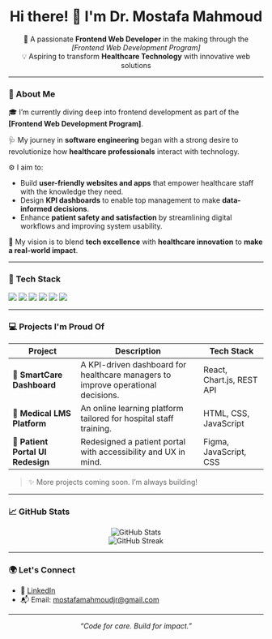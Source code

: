 <h1 align="center">Hi there! 👋 I'm Dr. Mostafa Mahmoud</h1>

<p align="center">
  🚀 A passionate <strong>Frontend Web Developer</strong> in the making through the <em>[Frontend Web Development Program]</em><br>
  💡 Aspiring to transform <strong>Healthcare Technology</strong> with innovative web solutions
</p>

---

### 💬 About Me

🎓 I’m currently diving deep into frontend development as part of the **[Frontend Web Development Program]**.

🩺 My journey in **software engineering** began with a strong desire to revolutionize how **healthcare professionals** interact with technology.

⚙️ I aim to:
- Build **user-friendly websites and apps** that empower healthcare staff with the knowledge they need.
- Design **KPI dashboards** to enable top management to make **data-informed decisions**.
- Enhance **patient safety and satisfaction** by streamlining digital workflows and improving system usability.

📌 My vision is to blend **tech excellence** with **healthcare innovation** to **make a real-world impact**.

---

### 🧰 Tech Stack

<img src="https://img.shields.io/badge/HTML5-E34F26?style=flat-square&logo=html5&logoColor=white" />
<img src="https://img.shields.io/badge/CSS3-1572B6?style=flat-square&logo=css3&logoColor=white" />
<img src="https://img.shields.io/badge/JavaScript-F7DF1E?style=flat-square&logo=javascript&logoColor=black" />
<img src="https://img.shields.io/badge/React-61DAFB?style=flat-square&logo=react&logoColor=black" />
<img src="https://img.shields.io/badge/Git-F05032?style=flat-square&logo=git&logoColor=white" />
<img src="https://img.shields.io/badge/GitHub-181717?style=flat-square&logo=github&logoColor=white" />

---

### 💻 Projects I'm Proud Of

| Project | Description | Tech Stack |
|--------|-------------|------------|
| 🏥 **SmartCare Dashboard** | A KPI-driven dashboard for healthcare managers to improve operational decisions. | React, Chart.js, REST API |
| 🧠 **Medical LMS Platform** | An online learning platform tailored for hospital staff training. | HTML, CSS, JavaScript |
| 💊 **Patient Portal UI Redesign** | Redesigned a patient portal with accessibility and UX in mind. | Figma, JavaScript, CSS |

> ✨ More projects coming soon. I’m always building!

---

### 📈 GitHub Stats

<p align="center">
  <img src="https://github-readme-stats.vercel.app/api?username=YourGitHubUsername&show_icons=true&theme=radical" alt="GitHub Stats"/>
  <br/>
  <img src="https://github-readme-streak-stats.herokuapp.com/?user=YourGitHubUsername&theme=radical" alt="GitHub Streak"/>
</p>

---

### 🌍 Let's Connect


- 💼 [LinkedIn](https://www.linkedin.com/in/mostafamahmoudjr/)
- 📬 Email: mostafamahmoudjr@gmail.com

---

<p align="center"><em>“Code for care. Build for impact.”</em></p>
